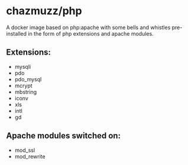 # chazmuzz/php

A docker image based on php:apache with some bells and whistles pre-installed in the form of php extensions and apache modules.

## Extensions:

- mysqli
- pdo
- pdo_mysql
- mcrypt
- mbstring
- iconv
- xls
- intl
- gd

## Apache modules switched on:

- mod_ssl
- mod_rewrite
